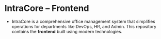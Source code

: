 # IntraCore – Frontend

- IntraCore is a comprehensive office management system that simplifies operations for departments like DevOps, HR, and Admin. This repository contains the **frontend** built using modern technologies.

